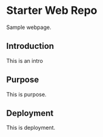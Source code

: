 # Starter Web Repo

Sample webpage.

## Introduction

This is an intro

## Purpose

This is purpose.

## Deployment

This is deployment.